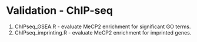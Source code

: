 # Validation - ChIP-seq 
1. ChIPseq_GSEA.R - evaluate MeCP2 enrichment for significant GO terms.
2. ChIPseq_imprinting.R - evaluate MeCP2 enrichment for imprinted genes.